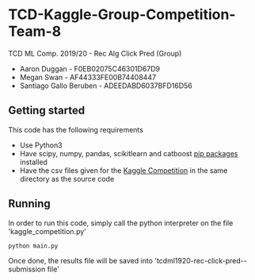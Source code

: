 # TCD-Kaggle-Group-Competition-Team-8

TCD ML Comp. 2019/20 - Rec Alg Click Pred (Group)
* Aaron Duggan - F0EB02075C46301D67D9
* Megan Swan - AF44333FE00B74408447
* Santiago Gallo Beruben - ADEEDABD6037BFD16D56

## Getting started
This code has the following requirements
* Use Python3
* Have scipy, numpy, pandas, scikitlearn and catboost [pip packages](https://pypi.org/) installed
* Have the csv files given for the [Kaggle Competition](https://www.kaggle.com/c/tcd-ml-comp-201920-rec-alg-click-pred-group/overview/) in the same directory as the source code

## Running
In order to run this code, simply call the python interpreter on the file 'kaggle_competition.py'
```
python main.py 
```
Once done, the results file will be saved into 'tcdml1920-rec-click-pred--submission file'


